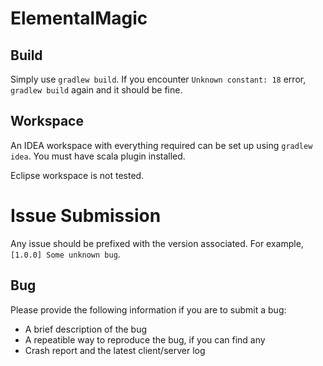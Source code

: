 # ElementalMagic

## Build

Simply use `gradlew build`. If you encounter `Unknown constant: 18` error, `gradlew build` again and it should be fine.

## Workspace

An IDEA workspace with everything required can be set up using `gradlew idea`. You must have scala plugin installed.

Eclipse workspace is not tested.

Issue Submission
============

Any issue should be prefixed with the version associated. For example, `[1.0.0] Some unknown bug`.

## Bug

Please provide the following information if you are to submit a bug:

* A brief description of the bug
* A repeatible way to reproduce the bug, if you can find any
* Crash report and the latest client/server log
